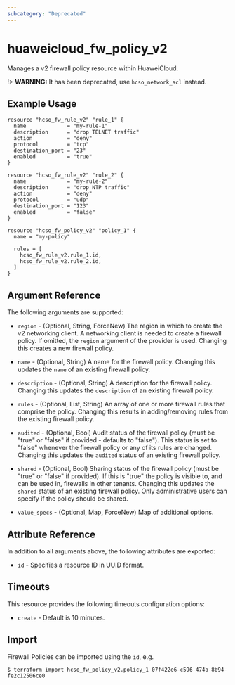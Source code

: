 ```yaml
---
subcategory: "Deprecated"
---
```


# huaweicloud\_fw\_policy_v2

Manages a v2 firewall policy resource within HuaweiCloud.

!> **WARNING:** It has been deprecated, use `hcso_network_acl` instead.

## Example Usage

```hcl
resource "hcso_fw_rule_v2" "rule_1" {
  name             = "my-rule-1"
  description      = "drop TELNET traffic"
  action           = "deny"
  protocol         = "tcp"
  destination_port = "23"
  enabled          = "true"
}

resource "hcso_fw_rule_v2" "rule_2" {
  name             = "my-rule-2"
  description      = "drop NTP traffic"
  action           = "deny"
  protocol         = "udp"
  destination_port = "123"
  enabled          = "false"
}

resource "hcso_fw_policy_v2" "policy_1" {
  name = "my-policy"

  rules = [
    hcso_fw_rule_v2.rule_1.id,
    hcso_fw_rule_v2.rule_2.id,
  ]
}
```

## Argument Reference

The following arguments are supported:

* `region` - (Optional, String, ForceNew) The region in which to create the v2 networking client. A networking client is
  needed to create a firewall policy. If omitted, the
  `region` argument of the provider is used. Changing this creates a new firewall policy.

* `name` - (Optional, String) A name for the firewall policy. Changing this updates the `name` of an existing firewall
  policy.

* `description` - (Optional, String) A description for the firewall policy. Changing this updates the `description` of
  an existing firewall policy.

* `rules` - (Optional, List, String) An array of one or more firewall rules that comprise the policy. Changing this
  results in adding/removing rules from the existing firewall policy.

* `audited` - (Optional, Bool) Audit status of the firewall policy
  (must be "true" or "false" if provided - defaults to "false"). This status is set to "false" whenever the firewall
  policy or any of its rules are changed. Changing this updates the `audited` status of an existing firewall policy.

* `shared` - (Optional, Bool) Sharing status of the firewall policy (must be "true"
  or "false" if provided). If this is "true" the policy is visible to, and can be used in, firewalls in other tenants.
  Changing this updates the
  `shared` status of an existing firewall policy. Only administrative users can specify if the policy should be shared.

* `value_specs` - (Optional, Map, ForceNew) Map of additional options.

## Attribute Reference

In addition to all arguments above, the following attributes are exported:

* `id` - Specifies a resource ID in UUID format.

## Timeouts

This resource provides the following timeouts configuration options:

* `create` - Default is 10 minutes.

## Import

Firewall Policies can be imported using the `id`, e.g.

```
$ terraform import hcso_fw_policy_v2.policy_1 07f422e6-c596-474b-8b94-fe2c12506ce0
```
